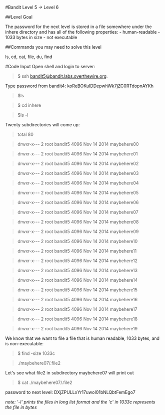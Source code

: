 #Bandit Level 5 → Level 6

##Level Goal

The password for the next level is stored in a file somewhere under the inhere directory and has all of the following properties: - human-readable - 1033 bytes in size - not executable

##Commands you may need to solve this level

ls, cd, cat, file, du, find

#Code Input
Open shell and login to server:
>$ ssh bandit5@bandit.labs.overthewire.org.

Type password from bandit4: koReBOKuIDDepwhWk7jZC0RTdopnAYKh

>$ls 

>$ cd inhere 

>$ls -l 

Twenty subdirectories will come up:
>total 80

>drwxr-x--- 2 root bandit5 4096 Nov 14  2014 maybehere00

>drwxr-x--- 2 root bandit5 4096 Nov 14  2014 maybehere01

>drwxr-x--- 2 root bandit5 4096 Nov 14  2014 maybehere02

>drwxr-x--- 2 root bandit5 4096 Nov 14  2014 maybehere03

>drwxr-x--- 2 root bandit5 4096 Nov 14  2014 maybehere04

>drwxr-x--- 2 root bandit5 4096 Nov 14  2014 maybehere05

>drwxr-x--- 2 root bandit5 4096 Nov 14  2014 maybehere06

>drwxr-x--- 2 root bandit5 4096 Nov 14  2014 maybehere07

>drwxr-x--- 2 root bandit5 4096 Nov 14  2014 maybehere08

>drwxr-x--- 2 root bandit5 4096 Nov 14  2014 maybehere09

>drwxr-x--- 2 root bandit5 4096 Nov 14  2014 maybehere10

>drwxr-x--- 2 root bandit5 4096 Nov 14  2014 maybehere11

>drwxr-x--- 2 root bandit5 4096 Nov 14  2014 maybehere12

>drwxr-x--- 2 root bandit5 4096 Nov 14  2014 maybehere13

>drwxr-x--- 2 root bandit5 4096 Nov 14  2014 maybehere14

>drwxr-x--- 2 root bandit5 4096 Nov 14  2014 maybehere15

>drwxr-x--- 2 root bandit5 4096 Nov 14  2014 maybehere16

>drwxr-x--- 2 root bandit5 4096 Nov 14  2014 maybehere17

>drwxr-x--- 2 root bandit5 4096 Nov 14  2014 maybehere18

>drwxr-x--- 2 root bandit5 4096 Nov 14  2014 maybehere19

We know that we want to file a file that is human readable, 1033 bytes, and is non-executable:
>$ find -size 1033c

> ./maybehere07/.file2

Let's see what file2 in subdirectory maybehere07 will print out
>$ cat ./maybehere07/.file2

password to next level: DXjZPULLxYr17uwoI01bNLQbtFemEgo7

*note: '-l' prints the files in long list format and the 'c' in 1033c represents the file in bytes*

